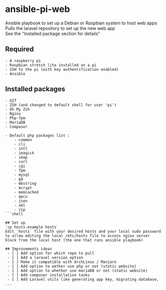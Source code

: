 # ansible-pi-web

Ansible playbook to set up a Debian or Raspbian system to host web apps  
Pulls the laravel repository to set up the new web app  
See the "Installed package section for details"  

## Required
    - A raspberry pi
    - Raspbian stretch lite installed on a pi
    - SSH to the pi (with key authentification enabled)
    - Ansible

## Installed packages
```
- GIT
- ZSH (and changed to default shell for user 'pi')
- Oh My Zsh
- Nginx
- Php-fpm
- MariaDB
- Composer

- Default php packages list :
    - common
    - cli
    - intl
    - imagick
    - imap
    - curl
    - cgi
    - fpm
    - mysql
    - gd
    - mbstring
    - mcrypt
    - memcached
    - apcu
    - json
    - xml
    - zip
```shell

## Set up
`cp hosts.example hosts`  
Edit `hosts` file with your desired hosts and your local sudo password to allow editing the local /etc/hosts file to access nginx server block from the local host (the one that runs ansible playbook)

## Improvements ideas
 - [ ] Add option for which repo to pull
 - [ ] Add a laravel version option
 - [ ] Make it compatible with ArchLinux / Manjaro
 - [ ] Add option to wether use php or not (static website)
 - [ ] Add option to whether use mariaDB or not (static website)
 - [ ] Add composer installation tasks
 - [ ] Add Laravel utils like generating app key, migrating database, ...
